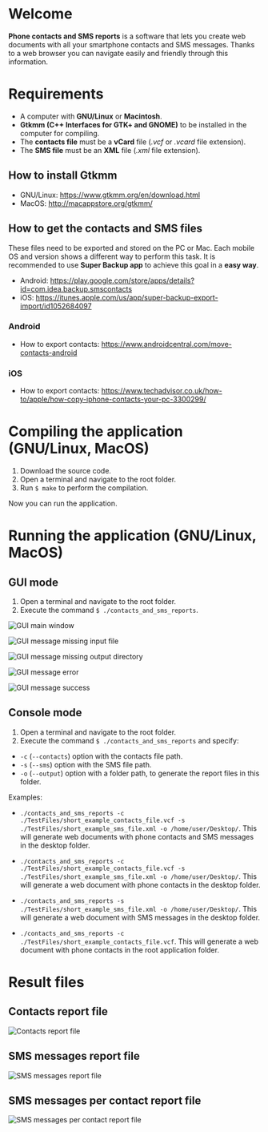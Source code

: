 # Welcome
**Phone contacts and SMS reports** is a software that lets you create web documents with all your smartphone contacts and SMS messages. Thanks to a web browser you can navigate easily and friendly through this information.

# Requirements
- A computer with **GNU/Linux** or **Macintosh**.
- **Gtkmm (C++ Interfaces for GTK+ and GNOME)** to be installed in the computer for compiling.
- The **contacts file** must be a **vCard** file (_.vcf_ or _.vcard_ file extension).
- The **SMS file** must be an **XML** file (_.xml_ file extension).

## How to install Gtkmm
- GNU/Linux: https://www.gtkmm.org/en/download.html
- MacOS: http://macappstore.org/gtkmm/

## How to get the contacts and SMS files
These files need to be exported and stored on the PC or Mac. Each mobile OS and version shows a different way to perform this task. It is recommended to use **Super Backup app** to achieve this goal in a **easy way**.

- Android: https://play.google.com/store/apps/details?id=com.idea.backup.smscontacts
- iOS: https://itunes.apple.com/us/app/super-backup-export-import/id1052684097

### Android
- How to export contacts: https://www.androidcentral.com/move-contacts-android

### iOS
- How to export contacts: https://www.techadvisor.co.uk/how-to/apple/how-copy-iphone-contacts-your-pc-3300299/

# Compiling the application (GNU/Linux, MacOS)
1. Download the source code.
2. Open a terminal and navigate to the root folder.
2. Run `$ make` to perform the compilation.

Now you can run the application.

# Running the application (GNU/Linux, MacOS)
## GUI mode
1. Open a terminal and navigate to the root folder.
2. Execute the command `$ ./contacts_and_sms_reports`.

![GUI main window](https://github.com/zerosk8/contacts-and-sms-reports/blob/master/doc/images/gui_main.png)

![GUI message missing input file](https://github.com/zerosk8/contacts-and-sms-reports/blob/master/doc/images/gui_message_info_missing_input.png)

![GUI message missing output directory](https://github.com/zerosk8/contacts-and-sms-reports/blob/master/doc/images/gui_message_info_missing_output.png)

![GUI message error](https://github.com/zerosk8/contacts-and-sms-reports/blob/master/doc/images/gui_message_error.png)

![GUI message success](https://github.com/zerosk8/contacts-and-sms-reports/blob/master/doc/images/gui_message_success.png)

## Console mode
1. Open a terminal and navigate to the root folder.
2. Execute the command `$ ./contacts_and_sms_reports` and specify:
- `-c` (`--contacts`) option with the contacts file path.
- `-s` (`--sms`) option with the SMS file path.
- `-o` (`--output`) option with a folder path, to generate the report files in this folder.

Examples:
- `./contacts_and_sms_reports -c ./TestFiles/short_example_contacts_file.vcf -s ./TestFiles/short_example_sms_file.xml -o /home/user/Desktop/`. 
This will generate web documents with phone contacts and SMS messages in the desktop folder.

- `./contacts_and_sms_reports -c ./TestFiles/short_example_contacts_file.vcf -s ./TestFiles/short_example_sms_file.xml -o /home/user/Desktop/`. 
This will generate a web document with phone contacts in the desktop folder.

- `./contacts_and_sms_reports -s ./TestFiles/short_example_sms_file.xml -o /home/user/Desktop/`. 
This will generate a web document with SMS messages in the desktop folder.

- `./contacts_and_sms_reports -c ./TestFiles/short_example_contacts_file.vcf`. 
This will generate a web document with phone contacts in the root application folder.

# Result files
## Contacts report file

![Contacts report file](https://github.com/zerosk8/contacts-and-sms-reports/blob/master/doc/images/contacts_report.png)

## SMS messages report file

![SMS messages report file](https://github.com/zerosk8/contacts-and-sms-reports/blob/master/doc/images/sms_messages_report.png)

## SMS messages per contact report file

![SMS messages per contact report file](https://github.com/zerosk8/contacts-and-sms-reports/blob/master/doc/images/contact_sms_messages_report.png)

